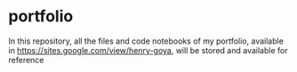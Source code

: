 # portfolio
In this repository, all the files and code notebooks of my portfolio, available in https://sites.google.com/view/henry-goya, will be stored and available for reference
